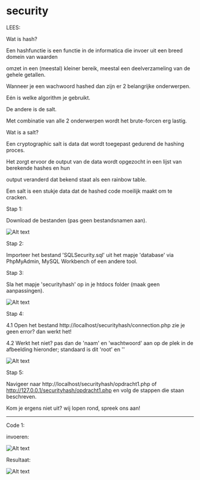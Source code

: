 # security

LEES:

Wat is hash?

Een hashfunctie is een functie in de informatica die invoer uit een breed domein van waarden

omzet in een (meestal) kleiner bereik, meestal een deelverzameling van de gehele getallen.

Wanneer je een wachwoord hashed dan zijn er 2 belangrijke onderwerpen.

Eén is welke algorithm je gebruikt.

De andere is de salt.

Met combinatie van alle 2 onderwerpen wordt het brute-forcen erg lastig.


Wat is a salt?

Een cryptographic salt is data dat wordt toegepast gedurend de hashing proces.

Het zorgt ervoor de output van de data wordt opgezocht in een lijst van berekende hashes en hun

output veranderd dat bekend staat als een rainbow table.

Een salt is een stukje data dat de hashed code moeilijk maakt om te cracken.

Stap 1:

Download de bestanden (pas geen bestandsnamen aan).

![Alt text](https://puu.sh/uM79R.png)

Stap 2:

Importeer het bestand 'SQLSecurity.sql' uit het mapje 'database' via PhpMyAdmin, MySQL Workbench of een andere tool.

Stap 3:

Sla het mapje 'securityhash' op in je htdocs folder (maak geen aanpassingen).

![Alt text](https://puu.sh/uMTxY.png)

Stap 4:

4.1 Open het bestand http://localhost/securityhash/connection.php zie je geen error? dan werkt het!

4.2 Werkt het niet? pas dan de 'naam' en 'wachtwoord' aan op de plek in de afbeelding hieronder; standaard is dit 'root' en ''

![Alt text](https://puu.sh/uM7CF.png)

Stap 5:

Navigeer naar http://localhost/securityhash/opdracht1.php of http://127.0.0.1/securityhash/opdracht1.php  en volg de stappen die staan beschreven.

Kom je ergens niet uit? wij lopen rond, spreek ons aan!


--------------------------------------------------------------------------------------------------------------------------------

Code 1:

invoeren:

![Alt text](https://puu.sh/uLBfd.jpg)

Resultaat:

![Alt text](https://puu.sh/uLBgl.jpg)

